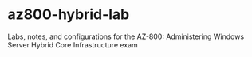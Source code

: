 # az800-hybrid-lab
Labs, notes, and configurations for the AZ-800: Administering Windows Server Hybrid Core Infrastructure exam

